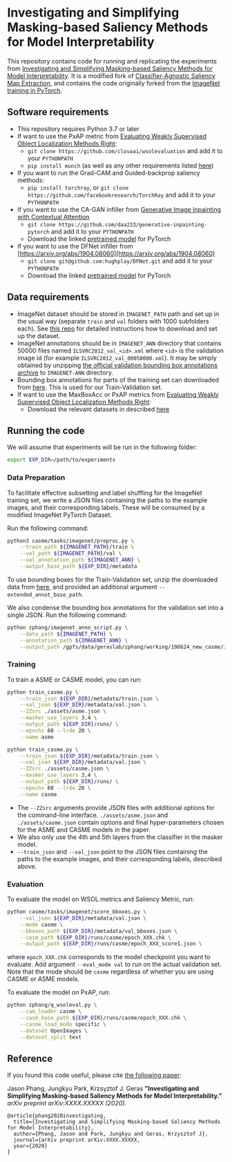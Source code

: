 # Investigating and Simplifying Masking-based Saliency Methods for Model Interpretability

This repository contains code for running and replicating the experiments from [Investigating and Simplifying Masking-based Saliency Methods for Model Interpretability](PLACEHOLDER_URL). It is a modified fork of [Classifier-Agnostic Saliency Map Extraction](https://github.com/kondiz/casme), and contains the code originally forked from the [ImageNet training in PyTorch](https://github.com/pytorch/examples/tree/master/imagenet).


## Software requirements

- This repository requires Python 3.7 or later
- If want to use the PxAP metric from [Evaluating Weakly Supervised Object Localization Methods Right](https://arxiv.org/abs/2007.04178):
    - `git clone https://github.com/clovaai/wsolevaluation` and add it to your `PYTHONPATH`
    - `pip install munch` (as well as any other requirements listed [here](https://github.com/clovaai/wsolevaluation#3-code-dependencies))
- If you want to run the Grad-CAM and Guided-backprop saliency methods:
    - `pip install torchray`, or `git clone https://github.com/facebookresearch/TorchRay` and add it to your `PYTHONPATH`
- If you want to use the CA-GAN infiller from [Generative Image Inpainting with Contextual Attention](https://arxiv.org/abs/1801.07892)
    - `git clone https://github.com/daa233/generative-inpainting-pytorch` and add it to your `PYTHONPATH`
    - Download the linked [pretrained model](https://github.com/daa233/generative-inpainting-pytorch#test-with-the-trained-model) for PyTorch
- If you want to use the DFNet infiller from [https://arxiv.org/abs/1904.08060](https://arxiv.org/abs/1904.08060)
    - `git clone git@github.com:hughplay/DFNet.git` and add it to your `PYTHONPATH`
    - Download the linked [pretrained model](https://github.com/hughplay/DFNet#testing) for PyTorch


## Data requirements

- ImageNet dataset should be stored in `IMAGENET_PATH` path and set up in the usual way (separate `train` and `val` folders with 1000 subfolders each). See [this repo](https://github.com/facebook/fb.resnet.torch/blob/master/INSTALL.md#download-the-imagenet-dataset) for detailed instructions how to download and set up the dataset.
- ImageNet annotations should be in `IMAGENET_ANN` directory that contains 50000 files named `ILSVRC2012_val_<id>.xml` where `<id>` is the validation image id (for example `ILSVRC2012_val_00050000.xml`). It may be simply obtained by unzipping [the official validation bounding box annotations archive](http://www.image-net.org/challenges/LSVRC/2012/nnoupb/ILSVRC2012_bbox_val_v3.tgz) to `IMAGENET-ANN` directory.
- Bounding box annotations for parts of the training set can downloaded from [here](http://image-net.org/Annotation/Annotation.tar.gz). This is used for our Train-Validation set. 
- If want to use the MaxBoxAcc or PxAP metrics from [Evaluating Weakly Supervised Object Localization Methods Right](https://arxiv.org/abs/2007.04178):
    - Download the relevant datasets in described [here](https://github.com/clovaai/wsolevaluation#2-dataset-downloading-and-license)

## Running the code

We will assume that experiments will be run in the following folder:

```bash
export EXP_DIR=/path/to/experiments
```

### Data Preparation
To facilitate effective subsetting and label shuffling for the ImageNet training set, we write a JSON files containing the paths to the example images, and their corresponding labels. These will be consumed by a modified ImageNet PyTorch Dataset.

Run the following command:

```bash
python3 casme/tasks/imagenet/preproc.py \
    --train_path ${IMAGENET_PATH}/train \
    --val_path ${IMAGENET_PATH}/val \
    --val_annotation_path ${IMAGENET_ANN} \
    --output_base_path ${EXP_DIR}/metadata
```

To use bounding boxes for the Train-Validation set, unzip the downloaded data from [here](http://image-net.org/Annotation/Annotation.tar.gz), and provided an additional argument `--extended_annot_base_path`.

We also condense the bounding box annotations for the validation set into a single JSON. Run the following command:

```bash
python zphang/imagenet_anno_script.py \
    --data_path ${IMAGENET_PATH} \
    --annotation_path ${IMAGENET_ANN} \
    --output_path /gpfs/data/geraslab/zphang/working/190624_new_casme/imagenet_annotation.json
```

### Training

To train a ASME or CASME model, you can run:

```bash
python train_casme.py \
    --train_json ${EXP_DIR}/metadata/train.json \
    --val_json ${EXP_DIR}/metadata/val.json \
    --ZZsrc ./assets/asme.json \
    --masker_use_layers 3,4 \
    --output_path ${EXP_DIR}/runs/ \
    --epochs 60 --lrde 20 \
    --name asme

python train_casme.py \
    --train_json ${EXP_DIR}/metadata/train.json \
    --val_json ${EXP_DIR}/metadata/val.json \
    --ZZsrc ./assets/casme.json \
    --masker_use_layers 3,4 \
    --output_path ${EXP_DIR}/runs/ \
    --epochs 60 --lrde 20 \
    --name casme
```

- The `--ZZsrc` arguments provide JSON files with additional options for the command-line interface. `./assets/asme.json` and `./assets/casme.json` contain options and final hyper-parameters chosen for the ASME and CASME models in the paper. 
- We also only use the 4th and 5th layers from the classifier in the masker model.
- `--train_json` and `--val_json` point to the JSON files containing the paths to the example images, and their corresponding labels, described above.

### Evaluation

To evaluate the model on WSOL metrics and Saliency Metric, run:

```bash
python casme/tasks/imagenet/score_bboxes.py \
    --val_json ${EXP_DIR}/metadata/val.json \
    --mode casme \
    --bboxes_path ${EXP_DIR}/metadata/val_bboxes.json \
    --casm_path ${EXP_DIR}/runs/casme/epoch_XXX.chk \
    --output_path ${EXP_DIR}/runs/casme/epoch_XXX_score1.json \
``` 

where `epoch_XXX.chk` corresponds to the model checkpoint you want to evaluate. Add argument `--eval_mode val` to run on the actual validation set. Note that the mode should be `casme` regardless of whether you are using CASME or ASME models.

To evaluate the model on PxAP, run:

```bash
python zphang/q_wsoleval.py \
    --cam_loader casme \
    --casm_base_path ${EXP_DIR}/runs/casme/epoch_XXX.chk \
    --casme_load_mode specific \
    --dataset OpenImages \
    --dataset_split test
```

## Reference

If you found this code useful, please cite [the following paper](PLACEHOLDER_URL):

Jason Phang, Jungkyu Park, Krzsyztof J. Geras **"Investigating and Simplifying Masking-based Saliency Methods for Model Interpretability."** *arXiv preprint arXiv:XXXX.XXXXX (2020).*
```
@article{phang2020investigating,
  title={Investigating and Simplifying Masking-based Saliency Methods for Model Interpretability},
  author={Phang, Jason and Park, Jungkyu and Geras, Krzysztof J},
  journal={arXiv preprint arXiv:XXXX.XXXXX,
  year={2020}
}
```